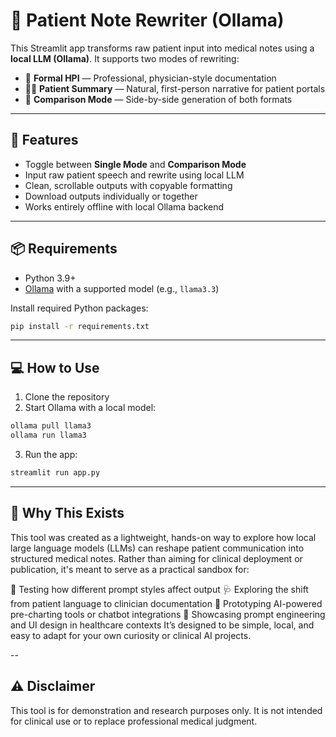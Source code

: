 # 📝 Patient Note Rewriter (Ollama)

This Streamlit app transforms raw patient input into medical notes using a **local LLM (Ollama)**. It supports two modes of rewriting:

- 📄 **Formal HPI** — Professional, physician-style documentation  
- 🧑‍⚕️ **Patient Summary** — Natural, first-person narrative for patient portals  
- 🔁 **Comparison Mode** — Side-by-side generation of both formats  

---

## 🚀 Features

- Toggle between **Single Mode** and **Comparison Mode**
- Input raw patient speech and rewrite using local LLM
- Clean, scrollable outputs with copyable formatting
- Download outputs individually or together
- Works entirely offline with local Ollama backend

---

## 📦 Requirements

- Python 3.9+
- [Ollama](https://ollama.com/) with a supported model (e.g., `llama3.3`)

Install required Python packages:
```bash
pip install -r requirements.txt
```
---

## 💻 How to Use

1. Clone the repository
2. Start Ollama with a local model:
```bash
ollama pull llama3
ollama run llama3
```

3. Run the app:
```bash
streamlit run app.py
```
---
## 🧠 Why This Exists

This tool was created as a lightweight, hands-on way to explore how local large language models (LLMs) can reshape patient communication into structured medical notes.
Rather than aiming for clinical deployment or publication, it's meant to serve as a practical sandbox for:

🧪 Testing how different prompt styles affect output
🩺 Exploring the shift from patient language to clinician documentation
🤖 Prototyping AI-powered pre-charting tools or chatbot integrations
💼 Showcasing prompt engineering and UI design in healthcare contexts
It’s designed to be simple, local, and easy to adapt for your own curiosity or clinical AI projects.

--
## ⚠️ Disclaimer

This tool is for demonstration and research purposes only.
It is not intended for clinical use or to replace professional medical judgment.